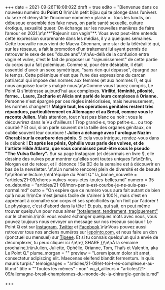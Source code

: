 +++
date = 2021-09-26T18:08:02Z
draft = true
edito = "Bienvenue dans ce nouveau numéro du **Point Q** !\n\nUn petit bijou qui te plonge dans l’univers du sexe et démystifie l’inconnue nommée « plaisir ». Tous les lundis, on débusque ensemble des fake news, on parle santé sexuelle, culture érotique, sexualité queer. On échange sur les nouvelles manières de faire l’amour en 2021.\n\n**\"Rajeunir son vagin\"**. Vous avez peut-être entendu cette expression surprenante dans les médias, il y a quelques semaines. Cette trouvaille nous vient de Maeva Ghennam, une star de la téléréalité qui, sur les réseaux, a fait la promotion d'un traitement lui ayant permis de retrouver le sexe de ses \"douze ans\".\n\nAu-delà de la confusion entre vagin et vulve, c'est le fait de proposer un \"rajeunissement\" de cette partie du corps qui a fait polémique. Comme si, pour être désirable, il était essentiel d'avoir un sexe symétrique, \"sans rien qui dépasse\", épargné par le temps. Cette polémique n'est que l'une des expressions du carcan patriarcal qui impose des normes aux femmes (et aux hommes !), et qui nous angoisse tou·te·s malgré nous.\n\nComme vous l'aurez compris, Le Point Q s'intéresse aujourd'hui aux complexes. **Virilité, féminité, pilosité, forme... Laure, Zacharie et Alicia ont parlé de leurs complexes à Orianne.** Personne n'est épargné par ces règles intériorisées, mais heureusement, les normes changent ! **Malgré tout, les opérations génitales restent très répandues, particulièrement en Allemagne et au Brésil, comme vous le raconte Julien.** Mais attention, tout n'est pas blanc ou noir : vous le découvrirez dans le Vu d'ailleurs ! Trop grand·e·s, trop petit·e·s... ou trop courbé ? Et oui, si on parle souvent de la taille des organes génitaux, on oublie souvent leur courbure ! **Julien a échangé avec l'urologue Nazim Gherabi sur la courbure des pénis.** Si cela vous intrigue, rendez-vous dans le débunk ! **Et après les pénis, Ophélie vous parle des vulves, et de l'artiste Hilde Atlanta, que vous connaissez peut-être sous le pseudo \"The Vulva Gallery\".** Sur sa page Instagram (et désormais en livre !), elle dessine des vulves pour montrer qu'elles sont toutes uniques !\n\nEnfin, Morgan est de retour, et il dénonce ! Sa BD de la semaine est à découvrir en bas de la newsletter. \n\nUn numéro (encore) plein de diversité et de beauté !\n\nBonne lecture,\n\nL’équipe du Point Q."
la_bonne_nouvelle = "articles/21-09/cheres-vulves-vous-etes-toutes-belles.md"
numero = 35
on_debunke = "articles/21-09/mon-penis-est-courbe-je-ne-suis-pas-normal.md"
outro = "On espère que ce numéro vous aura fait autant de bien qu'à nous !\n\nCe n'est jamais facile de s'aimer à 100%, mais c'est en apprenant à connaître son corps et ses spécificités qu'on finit par l'adorer ! Le physique, c'est d'abord dans la tête ! Et puis, qui sait, on peut même trouver quelqu'un pour nous aimer [\"totalement, tendrement, tragiquement\"](https://www.youtube.com/watch?v=y4c0HF8hkoA) sur le chemin.\n\nSi vous voulez échanger quelques mots avec nous, vous pouvez toujours nous envoyer un message sur nos réseaux sociaux ! Le Point Q est sur [Instagram](https://www.instagram.com/lepoint.q/?hl=fr), [Twitter](https://twitter.com/LePointQ) et [Facebook](https://www.facebook.com/lepointq.news/).\n\nVous pouvez aussi retrouver tous nos anciens numéros sur [lepointq.com](https://lepointq.com), et nous faire un don (ponctuel ou mensuel) sur [Tipeee](https://fr.tipeee.com/le-point-q). Et si tu connais quelqu'un qui a envie de décomplexer, tu peux cliquer ici :\n\n{{ SHARE }}\n\nÀ la semaine prochaine,\n\nJulien, Juliette, Ophélie, Orianne, Tom, Thaïs et Valentin, aka Le Point Q."
plume_morgan = ""
preview = "Lorem ipsum dolor sit amet, consectetur adipiscing elit. Maecenas eleifend blandit fermentum. In quis mauris turpis."
temoignages = "articles/21-09/et-toi-t-es-complexe.e-au-lit.md"
title = "\"Toutes les mêmes\" : non"
vu_d_ailleurs = "articles/21-09/allemagne-bresil-championnes-du-monde-de-la-chirurgie-genitale.md"

+++
